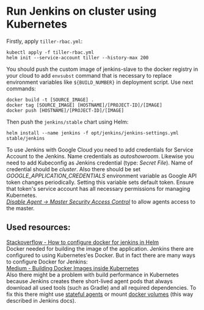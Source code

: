# Run Jenkins on cluster using Kubernetes
Firstly, apply `tiller-rbac.yml`:
```
kubectl apply -f tiller-rbac.yml
helm init --service-account tiller --history-max 200
```
You should push the custom image of jenkins-slave to the docker registry in your cloud to add `envsubst` command that is necessary to replace
environment variables like `${BUILD_NUMBER}` in deployment script. Use next commands:
```
docker build -t [SOURCE_IMAGE] .
docker tag [SOURCE_IMAGE] [HOSTNAME]/[PROJECT-ID]/[IMAGE]
docker push [HOSTNAME]/[PROJECT-ID]/[IMAGE]
```
Then push the `jenkins/stable` chart using Helm:

`helm install --name jenkins -f opt/jenkins/jenkins-settings.yml stable/jenkins`

To use Jenkins with Google Cloud you need to add credentials for Service Account to the Jenkins. Name credentials
as <i>autoshowroom</i>. Likewise you need to add Kubeconfig as Jenkins credential (type: _Secret File_). Name
of credential should be _cluster_. Also there should be set _GOOGLE_APPLICATION_CREDENTIALS_ environment
variable as Google API token changes periodically. Setting this variable sets default token. Ensure that token's
service account has all necessary permissions for managing Kubernetes.\
[_Disable Agent → Master Security Access Control_](https://wiki.jenkins.io/display/JENKINS/Slave+To+Master+Access+Control#SlaveToMasterAccessControl-kill-switch)
to allow agents access to the master.

## Used resources:
[Stackoverflow - How to configure docker for jenkins in Helm](https://github.com/springfox/springfox)\
Docker needed for building the image of the application. Jenkins there are configured to using Kubernetes'es Docker. 
But in fact there are many ways to configure Docker for Jenkins: \
[Medium - Building Docker Images inside Kubernetes](https://medium.com/hootsuite-engineering/building-docker-images-inside-kubernetes-42c6af855f25)\
Also there might be a problem with build performance in Kubernetes because Jenkins creates there short-lived
agent pods that always download all used tools (such as Gradle) and all required dependencies. 
To fix this there might use [stateful agents](https://medium.com/@jutley/running-persistent-jenkins-agents-on-kubernetes-c2c6e3c51988) or
mount [docker volumes](https://jenkins.io/doc/book/pipeline/docker/#caching-data-for-containers) (this way described in Jenkins docs).